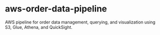# aws-order-data-pipeline
AWS pipeline for order data management, querying, and visualization using S3, Glue, Athena, and QuickSight.
